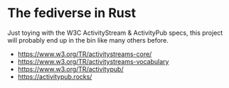 # The fediverse in Rust

Just toying with the W3C ActivityStream & ActivityPub specs, this project will probably end up in the bin like many others before.

- https://www.w3.org/TR/activitystreams-core/
- https://www.w3.org/TR/activitystreams-vocabulary
- https://www.w3.org/TR/activitypub/
- https://activitypub.rocks/
